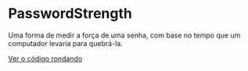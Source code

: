 # PasswordStrength
Uma forma de medir a força de uma senha, com base no tempo que um computador levaria para quebrá-la.

[Ver o código rondando](https://felipeanibal.com/ptbr/password/)
